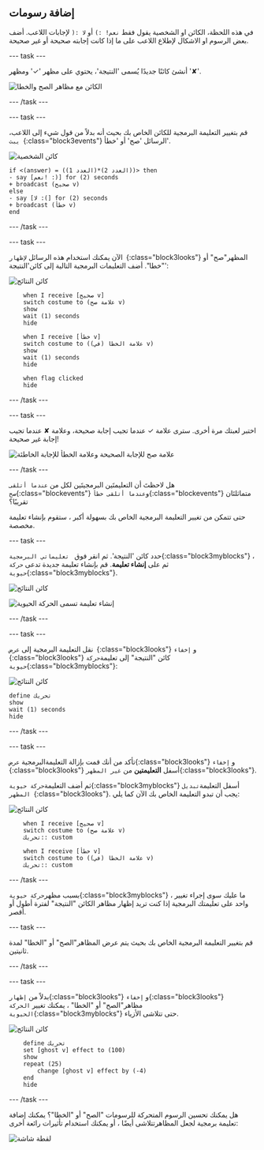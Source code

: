 ## إضافة رسومات

في هذه اللحظة، الكائن او الشخصية يقول فقط `نعم! :)` أو `لا :(` لإجابات اللاعب. أضف بعض الرسوم او الاشكال لإطلاع اللاعب على ما إذا كانت إجابته صحيحة أو غير صحيحة.

--- task ---

أنشئ كائنًا جديدًا يُسمى 'النتيجة'، يحتوي على مظهر '✓' ومظهر '✘'.

![الكائن مع مظاهر الصح والخطا](images/brain-result.png)

--- /task ---

--- task ---

قم بتغيير التعليمة البرمجية للكائن الخاص بك بحيث أنه بدلاً من قول شيء إلى اللاعب، `يبث `{:class="block3events"} الرسائل 'صح' أو 'خطأ'.

![كائن الشخصية](images/giga-sprite.png)

```blocks3
if <(answer) = ((العدد 1)*(العدد 2))> then
- say [نعم! :)] for (2) seconds
+ broadcast (صحيح v)
else
- say [لا :(] for (2) seconds
+ broadcast (خطأ v)
end
```

--- /task ---

--- task ---

الآن يمكنك استخدام هذه الرسائل `لإظهار `{:class="block3looks"} المظهر"صح" أو "خطا". أضف التعليمات البرمجية التالية إلى كائن'النتيجة':

![كائن النتائج](images/result-sprite.png)

```blocks3
    when I receive [صحيح v]
    switch costume to (علامة صح v)
    show
    wait (1) seconds
    hide

    when I receive [خطأ v]
    switch costume to (علامة الخطا (في) v)
    show
    wait (1) seconds
    hide

    when flag clicked
    hide
```

--- /task ---

--- task ---

اختبر لعبتك مرة أخرى. سترى علامة ✓ عندما تجيب إجابة صحيحة، وعلامة ✘ عندما تجيب إجابة غير صحيحة!

![علامة صح للإجابة الصحيحة وعلامة الخطأ للإجابة الخاطئة ](images/brain-test-answer.png)

--- /task ---

هل لاحظتَ أن التعليمتَين البرمجيتَين لكل من `عندما أتلقى صح`{:class="blockevents"} و`عندما أتلقى خطأ`{:class="blockevents"} متماثلتَان تقريبًا؟

حتى تتمكن من تغيير التعليمة البرمجية الخاص بك بسهولة أكبر ، ستقوم بإنشاء تعليمة مخصصة.

--- task ---

حدد كائن 'النتيجة'. ثم انقر فوق ` تعليماتي البرمجية`{:class="block3myblocks"} ، ثم على **إنشاء تعليمة**. قم بإنشاء تعليمة جديدة تدعى `حركة حيوية`{:class="block3myblocks"}.

![كائن النتائج](images/result-sprite.png)

![إنشاء تعليمة تسمى الحركة الحيوية](images/brain-animate-function.png)

--- /task ---

--- task ---

نقل التعليمة البرمجية إلى `عرض `{:class="block3looks"} و `إخفاء `{:class="block3looks"} كائن "النتيجة" إلى تعليمة`حركة حيوية`{:class="block3myblocks"}:

![كائن النتائج](images/result-sprite.png)

```blocks3
define تحريك
show
wait (1) seconds
hide
```

--- /task ---

--- task ---

تأكد من أنك قمت بإزالة التعليمةالبرمجية `عرض`{:class="block3looks"} و `إخفاء `{:class="block3looks"} أسفل **التعليمتين** من `غير المظهر`{:class="block3looks"}.

ثم أضف التعليمة`حركة حيوية`{:class="block3myblocks"} أسفل التعليمة`تبديل المظهر `{:class="block3looks"}. يجب أن تبدو التعليمة الخاص بك الآن كما يلي:

![كائن النتائج](images/result-sprite.png)

```blocks3
    when I receive [صحيح v]
    switch costume to (علامة صح v)
    تحريك:: custom

    when I receive [خطأ v]
    switch costume to (علامة الخطا (في) v)
    تحريك:: custom
```

--- /task ---

بسبب مظهر`حركة حيوية`{:class="block3myblocks"} ، ما عليك سوى إجراء تغيير واحد على تعليمتك البرمجية إذا كنت تريد إظهار مظاهر الكائن "النتيجة" لفترة أطول أو أقصر.

--- task ---

قم بتغيير التعليمة البرمجية الخاص بك بحيث يتم عرض المظاهر"الصح" أو "الخطا" لمدة ثانيتين.

--- /task ---

--- task ---

بدلاً من `إظهار`{:class="block3looks"} و `إخفاء`{:class="block3looks"} مظاهر"الصح" أو "الخطا" ، يمكنك تغيير `الحركة الحيوية`{:class="block3myblocks"} حتى تتلاشى الأزياء.

![كائن النتائج](images/result-sprite.png)

```blocks3
    define تحريك
    set [ghost v] effect to (100)
    show
    repeat (25)
        change [ghost v] effect by (-4)
    end
    hide
```

--- /task ---

هل يمكنك تحسين الرسوم المتحركة للرسومات "الصح" أو "الخطا"؟ يمكنك إضافة تعليمة برمجية لجعل المظاهرتتلاشى أيضًا ، أو يمكنك استخدام تأثيرات رائعة أخرى:

![لقطة شاشة](images/brain-effects.png)